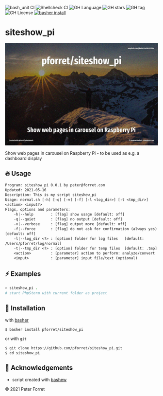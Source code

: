 ![bash_unit CI](https://github.com/pforret/siteshow_pi/workflows/bash_unit%20CI/badge.svg)
![Shellcheck CI](https://github.com/pforret/siteshow_pi/workflows/Shellcheck%20CI/badge.svg)
![GH Language](https://img.shields.io/github/languages/top/pforret/siteshow_pi)
![GH stars](https://img.shields.io/github/stars/pforret/siteshow_pi)
![GH tag](https://img.shields.io/github/v/tag/pforret/siteshow_pi)
![GH License](https://img.shields.io/github/license/pforret/siteshow_pi)
[![basher install](https://img.shields.io/badge/basher-install-white?logo=gnu-bash&style=flat)](https://basher.gitparade.com/package/)

# siteshow_pi

![siteshow](assets/siteshow_pi.jpg)

Show web pages in carousel on Raspberry Pi - to be used as e.g. a dashboard display

## 🔥 Usage

```
Program: siteshow_pi 0.0.1 by peter@forret.com
Updated: 2021-05-16
Description: This is my script siteshow_pi
Usage: normal.sh [-h] [-q] [-v] [-f] [-l <log_dir>] [-t <tmp_dir>] <action> <input?>
Flags, options and parameters:
    -h|--help        : [flag] show usage [default: off]
    -q|--quiet       : [flag] no output [default: off]
    -v|--verbose     : [flag] output more [default: off]
    -f|--force       : [flag] do not ask for confirmation (always yes) [default: off]
    -l|--log_dir <?> : [option] folder for log files   [default: /Users/pforret/log/normal]
    -t|--tmp_dir <?> : [option] folder for temp files  [default: .tmp]
    <action>         : [parameter] action to perform: analyze/convert
    <input>          : [parameter] input file/text (optional)
```

## ⚡️ Examples

```bash
> siteshow_pi .
# start PhpStorm with current folder as project
```

## 🚀 Installation

with [basher](https://github.com/basherpm/basher)

	$ basher install pforret/siteshow_pi

or with `git`

	$ git clone https://github.com/pforret/siteshow_pi.git
	$ cd siteshow_pi

## 📝 Acknowledgements

* script created with [bashew](https://github.com/pforret/bashew)

&copy; 2021 Peter Forret
